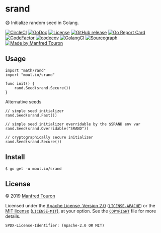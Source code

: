 # srand

:smile: Initialize random seed in Golang.

[![CircleCI](https://circleci.com/gh/moul/srand.svg?style=shield)](https://circleci.com/gh/moul/srand)
[![GoDoc](https://img.shields.io/static/v1?label=godoc&message=reference&color=blue)](https://pkg.go.dev/moul.io/srand)
[![License](https://img.shields.io/badge/license-Apache--2.0%20%2F%20MIT-%2397ca00.svg)](https://github.com/moul/srand/blob/master/COPYRIGHT)
[![GitHub release](https://img.shields.io/github/release/moul/srand.svg)](https://github.com/moul/srand/releases)
[![Go Report Card](https://goreportcard.com/badge/moul.io/srand)](https://goreportcard.com/report/moul.io/srand)
[![CodeFactor](https://www.codefactor.io/repository/github/moul/srand/badge)](https://www.codefactor.io/repository/github/moul/srand)
[![codecov](https://codecov.io/gh/moul/srand/branch/master/graph/badge.svg)](https://codecov.io/gh/moul/srand)
[![GolangCI](https://golangci.com/badges/github.com/moul/srand.svg)](https://golangci.com/r/github.com/moul/srand)
[![Sourcegraph](https://sourcegraph.com/github.com/moul/srand/-/badge.svg)](https://sourcegraph.com/github.com/moul/srand?badge)
[![Made by Manfred Touron](https://img.shields.io/badge/made%20by-Manfred%20Touron-blue.svg?style=flat)](https://manfred.life/)


## Usage

```golang
import "math/rand"
import "moul.io/srand"

func init() {
    rand.Seed(srand.Secure())
}
```

Alternative seeds

```golang
// simple seed initializer
rand.Seed(srand.Fast())

// simple seed initializer overridable by the $SRAND env var
rand.Seed(srand.Overridable("SRAND"))

// cryptographically secure initializer
rand.Seed(srand.Secure())
```

## Install

```console
$ go get -u moul.io/srand
```

## License

© 2019 [Manfred Touron](https://manfred.life)

Licensed under the [Apache License, Version 2.0](https://www.apache.org/licenses/LICENSE-2.0) ([`LICENSE-APACHE`](LICENSE-APACHE)) or the [MIT license](https://opensource.org/licenses/MIT) ([`LICENSE-MIT`](LICENSE-MIT)), at your option. See the [`COPYRIGHT`](COPYRIGHT) file for more details.

`SPDX-License-Identifier: (Apache-2.0 OR MIT)`
